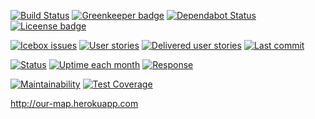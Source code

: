 [![Build Status](https://travis-ci.com/privettoli/our-map.svg?branch=master)](https://travis-ci.com/privettoli/our-map) 
[![Greenkeeper badge](https://badges.greenkeeper.io/privettoli/our-map.svg)](https://greenkeeper.io/)
[![Dependabot Status](https://api.dependabot.com/badges/status?host=github&repo=privettoli/our-map)](https://dependabot.com)
[![Liceense badge](https://badgen.net/github/license/privettoli/our-map-ui)](https://github.com/privettoli/our-map-ui/blob/master/LICENSE)

[![Icebox issues](https://badgen.net/github/label-issues/privettoli/our-map-ui/icebox)](https://github.com/privettoli/our-map-ui/projects/1#column-4287892)
[![User stories](https://badgen.net/github/label-issues/privettoli/our-map-ui/user%20story?label=total%20user%20stories)](https://github.com/privettoli/our-map-ui/projects/1#column-4287870)
[![Delivered user stories](https://badgen.net/github/label-issues/privettoli/our-map-ui/user%20story/closed?label=delivered%20user%20stories)](https://github.com/privettoli/our-map-ui/projects/1#column-4287870)
[![Last commit](https://badgen.net/github/last-commit/privettoli/our-map-ui)](https://github.com/privettoli/our-map-ui/commits/master)

[![Status](https://badgen.net/uptime-robot/status/m781835307-2529e9f652c01a19f1a6fe0e?label=frontend%20status)](http://our-map.herokuapp.com)
[![Uptime each month](https://badgen.net/uptime-robot/month/m781835307-2529e9f652c01a19f1a6fe0e?label=uptime%20percentage)](https://stats.uptimerobot.com/92rVqiKrv)
[![Response](https://badgen.net/uptime-robot/response/m781835307-2529e9f652c01a19f1a6fe0e)](https://stats.uptimerobot.com/92rVqiKrv)

[![Maintainability](https://api.codeclimate.com/v1/badges/4bbe4f7d4e9cc30acb6c/maintainability)](https://codeclimate.com/github/privettoli/our-map/maintainability)
[![Test Coverage](https://api.codeclimate.com/v1/badges/4bbe4f7d4e9cc30acb6c/test_coverage)](https://codeclimate.com/github/privettoli/our-map/test_coverage)

http://our-map.herokuapp.com
